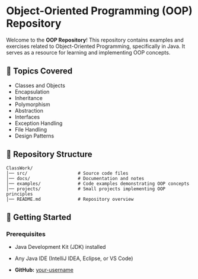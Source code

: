 # Object-Oriented Programming (OOP) Repository

Welcome to the **OOP Repository**! This repository contains examples and exercises related to Object-Oriented Programming, specifically in Java. It serves as a resource for learning and implementing OOP concepts.

## 📌 Topics Covered
- Classes and Objects
- Encapsulation
- Inheritance
- Polymorphism
- Abstraction
- Interfaces
- Exception Handling
- File Handling
- Design Patterns

## 📂 Repository Structure
```
ClassWork/
│── src/                   # Source code files
│── docs/                  # Documentation and notes
│── examples/              # Code examples demonstrating OOP concepts
│── projects/              # Small projects implementing OOP principles
│── README.md              # Repository overview
```

## 🚀 Getting Started
### Prerequisites
- Java Development Kit (JDK) installed
- Any Java IDE (IntelliJ IDEA, Eclipse, or VS Code)


- **GitHub:** [your-username](https://github.com/your-username)




